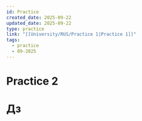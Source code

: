 ```yaml
---
id: Practice
created_date: 2025-09-22
updated_date: 2025-09-22
type: practice
link: "[[University/RUS/Practice 1|Practice 1]]"
tags:
  - practice
  - 09-2025
---
```


# Practice 2

# Дз
